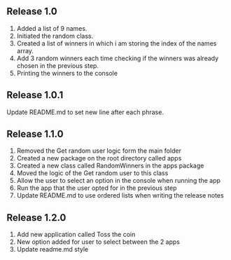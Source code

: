 ## Release 1.0 ##

<ol>
<li>Added a list of 9 names.</li>
<li>Initiated the random class.</li>
<li>Created a list of winners in which i am storing the index of the names array.</li>
<li>Add 3 random winners each time checking if the winners was already chosen in the previous step.</li>
<li>Printing the winners to the console</li>
</ol>

## Release 1.0.1 ##

Update README.md to set new line after each phrase.

## Release 1.1.0 ##

<ol>
<li>Removed the Get random user logic form the main folder</li>
<li>Created a new package on the root directory called apps</li>
<li>Created a new class called RandomWinners in the apps package</li>
<li>Moved the logic of the Get random user to this class</li>
<li>Allow the user to select an option in the console when running the app</li>
<li>Run the app that the user opted for in the previous step</li>
<li>Update README.md to use ordered lists when writing the release notes</li>
</ol>

## Release 1.2.0 ##

<ol>
<li>Add new application called Toss the coin</li>
<li>New option added for user to select between the 2 apps</li>
<li>Update readme.md style</li>
</ol>

